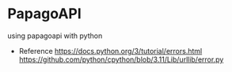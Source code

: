 # PapagoAPI
using papagoapi with python




* Reference
https://docs.python.org/3/tutorial/errors.html
https://github.com/python/cpython/blob/3.11/Lib/urllib/error.py
